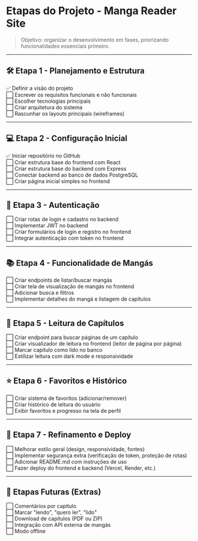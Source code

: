 # Etapas do Projeto - Manga Reader Site

> Objetivo: organizar o desenvolvimento em fases, priorizando funcionalidades essenciais primeiro.

---

## 🛠️ Etapa 1 - Planejamento e Estrutura
✅ Definir a visão do projeto  
⬜ Escrever os requisitos funcionais e não funcionais  
⬜ Escolher tecnologias principais  
⬜ Criar arquitetura do sistema  
⬜ Rascunhar os layouts principais (wireframes)

---

## 💻 Etapa 2 - Configuração Inicial

✅ Iniciar repositório no GitHub  
⬜ Criar estrutura base do frontend com React  
⬜ Criar estrutura base do backend com Express  
⬜ Conectar backend ao banco de dados PostgreSQL  
⬜ Criar página inicial simples no frontend

---

## 🔐 Etapa 3 - Autenticação

⬜ Criar rotas de login e cadastro no backend  
⬜ Implementar JWT no backend  
⬜ Criar formulários de login e registro no frontend  
⬜ Integrar autenticação com token no frontend

---

## 📚 Etapa 4 - Funcionalidade de Mangás

⬜ Criar endpoints de listar/buscar mangás  
⬜ Criar tela de visualização de mangás no frontend  
⬜ Adicionar busca e filtros  
⬜ Implementar detalhes do mangá e listagem de capítulos

---

## 📖 Etapa 5 - Leitura de Capítulos

⬜ Criar endpoint para buscar páginas de um capítulo  
⬜ Criar visualizador de leitura no frontend (leitor de página por página)  
⬜ Marcar capítulo como lido no banco  
⬜ Estilizar leitura com dark mode e responsividade

---

## ⭐ Etapa 6 - Favoritos e Histórico

⬜ Criar sistema de favoritos (adicionar/remover)  
⬜ Criar histórico de leitura do usuário  
⬜ Exibir favoritos e progresso na tela de perfil

---

## 🚀 Etapa 7 - Refinamento e Deploy

⬜ Melhorar estilo geral (design, responsividade, fontes)  
⬜ Implementar segurança extra (verificação de token, proteção de rotas)  
⬜ Adicionar README.md com instruções de uso  
⬜ Fazer deploy do frontend e backend (Vercel, Render, etc.)

---

## 🎯 Etapas Futuras (Extras)

⬜ Comentários por capítulo  
⬜ Marcar "lendo", "quero ler", "lido"  
⬜ Download de capítulos (PDF ou ZIP)  
⬜ Integração com API externa de mangás  
⬜ Modo offline
